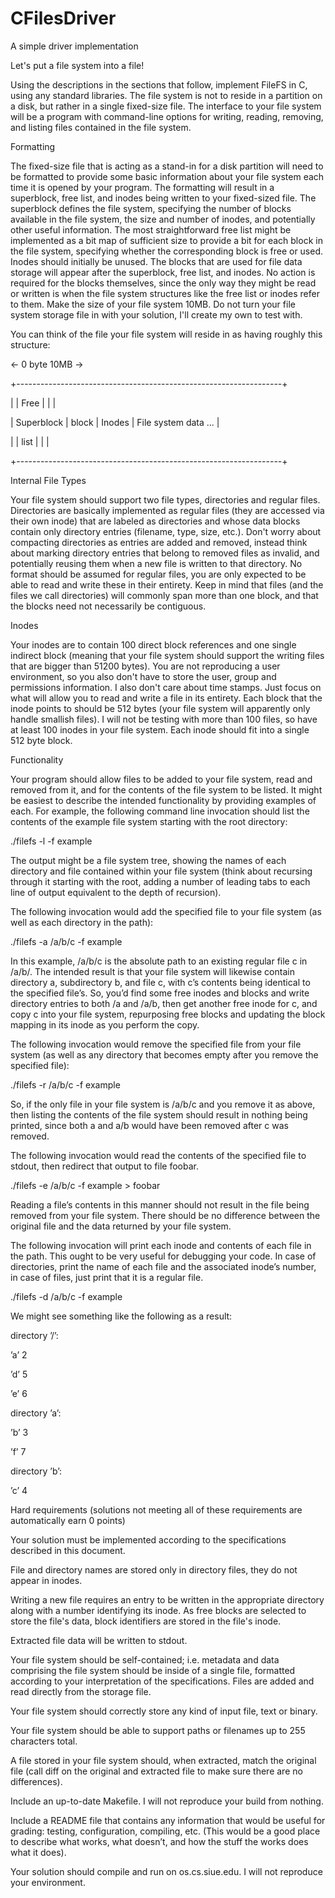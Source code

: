 # CFilesDriver
 A simple driver implementation
 
Let's put a file system into a file!

Using the descriptions in the sections that follow, implement FileFS in C, using any standard libraries. The file system is not to reside in a partition on a disk, but rather in a single fixed-size file. The interface to your file system will be a program with command-line options for writing, reading, removing, and listing files contained in the file system.

Formatting

The fixed-size file that is acting as a stand-in for a disk partition will need to be formatted to provide some basic information about your file system each time it is opened by your program. The formatting will result in a superblock, free list, and inodes being written to your fixed-sized file. The superblock defines the file system, specifying the number of blocks available in the file system, the size and number of inodes, and potentially other useful information. The most straightforward free list might be implemented as a bit map of sufficient size to provide a bit for each block in the file system, specifying whether the corresponding block is free or used. Inodes should initially be unused. The blocks that are used for file data storage will appear after the superblock, free list, and inodes. No action is required for the blocks themselves, since the only way they might be read or written is when the file system structures like the free list or inodes refer to them. Make the size of your file system 10MB. Do not turn your file system storage file in with your solution, I'll create my own to test with.

You can think of the file your file system will reside in as having roughly this structure:


<- 0 byte                                                   10MB  ->

+------------------------------------------------------------------+

|              |  Free   |        |                                |

|  Superblock  |  block  | Inodes | File system data ...           |

|              |  list   |        |                                |

+------------------------------------------------------------------+


Internal File Types

Your file system should support two file types, directories and
regular files. Directories are basically implemented as regular files (they are accessed via their own inode)
that are labeled as directories and whose data blocks contain only directory
entries (filename, type, size, etc.).  Don't worry about compacting directories as entries are added
and removed, instead think about marking directory entries that belong
to removed files as invalid, and potentially reusing them when a new
file is written to that directory. No format should be assumed for
regular files, you are only expected to be able to read and write
these in their entirety. Keep in mind that files (and the files we
call directories) will commonly span more than one block, and that the
blocks need not necessarily be contiguous. 

Inodes

Your inodes are to contain 100 direct block references and one single
indirect block (meaning that your file system should support the
writing files that are bigger than 51200 bytes). You are not reproducing a user environment, so you also don't have to store the user, group and permissions information. I also don't care about time stamps. Just focus on what will allow you to read and write a file in its entirety. Each block that the inode points to should be 512 bytes (your file system will apparently only handle smallish files). I will not be testing with more than 100 files, so have at least 100 inodes in your file system. Each inode should fit into a single 512 byte block.

Functionality

Your program should allow files to be added to your file system, read and removed from it, and for the contents of the file system to be listed. It might be easiest to describe the intended functionality by providing examples of each. For example, the following command line invocation should list the contents of the example file system starting with the root directory:

./filefs -l -f example

The output might be a file system tree, showing the names of each directory and file contained within your file system (think about recursing through it starting with the root, adding a number of leading tabs to each line of output equivalent to the depth of recursion).

The following invocation would add the specified file to your file system (as well as each directory in the path):

./filefs -a /a/b/c -f example

In this example, /a/b/c is the absolute path to an existing regular file c in /a/b/. The intended result is that your file system will likewise contain directory a, subdirectory b, and file c, with c’s contents being identical to the specified file’s. So, you’d find some free inodes and blocks and write directory entries to both /a and /a/b, then get another free inode for c, and copy c into your file system, repurposing free blocks and updating the block mapping in its inode as you perform the copy.

The following invocation would remove the specified file from your file system (as well as any directory that becomes empty after you remove the specified file):

./filefs -r /a/b/c -f example

So, if the only file in your file system is /a/b/c and you remove it as above, then listing the contents of the file system should result in nothing being printed, since both a and a/b would have been removed after c was removed.

The following invocation would read the contents of the specified file to stdout, then redirect that output to file foobar.

./filefs -e /a/b/c -f example > foobar

Reading a file’s contents in this manner should not result in the file being removed from your file system. There should be no difference between the original file and the data returned by your file system.

The following invocation will print each inode and contents of each file in the path. This ought to be very useful for debugging your code. In case of directories, print the name of each file and the associated inode’s number, in case of files, just print that it is a regular file.

./filefs -d /a/b/c -f example

We might see something like the following as a result:

directory ’/’:

’a’ 2

’d’ 5

’e’ 6

directory ’a’:

’b’ 3

’f’ 7

directory ’b’:

’c’ 4

Hard requirements (solutions not meeting all of these requirements are automatically earn 0 points)

Your solution must be implemented according to the specifications described in this document.

File and directory names are stored only in directory files, they do not appear in inodes.

Writing a new file requires an entry to be written in the appropriate directory along with a number identifying its inode. As free blocks are selected to store the file's data, block identifiers are stored in the file's inode. 

Extracted file data will be written to stdout. 

Your file system should be self-contained; i.e. metadata and data comprising the file system should be inside of a single file, formatted according to your interpretation of the specifications. Files are added and read directly from the storage file.

Your file system should correctly store any kind of input file, text or binary.

Your file system should be able to support paths or filenames up to 255 characters total.

A file stored in your file system should, when extracted, match the original file (call diff on the original and extracted file to make sure there are no differences).

Include an up-to-date Makefile. I will not reproduce your build from nothing.

Include a README file that contains any information that would be useful for grading: testing, configuration, compiling, etc. (This would be a good place to describe 
what works, what doesn’t, and how the stuff the works does what it does).

Your solution should compile and run on os.cs.siue.edu. I will not reproduce your environment.
